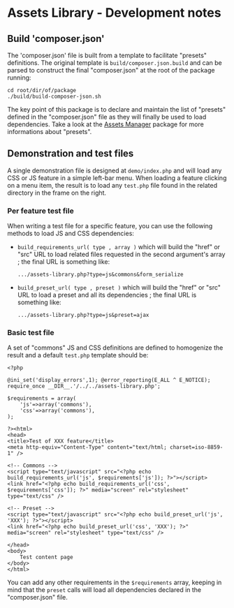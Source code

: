 Assets Library - Development notes
==================================


## Build 'composer.json'

The 'composer.json' file is built from a template to facilitate "presets" definitions. The
original template is `build/composer.json.build` and can be parsed to construct the final
"composer.json" at the root of the package running:

    cd root/dir/of/package
    ./build/build-composer-json.sh

The key point of this package is to declare and maintain the list of "presets" defined in
the "composer.json" file as they will finally be used to load dependencies. Take a look at
the [Assets Manager](https://github.com/atelierspierrot/assets-manager) package for more
informations about "presets".


## Demonstration and test files

A single demonstration file is designed at `demo/index.php` and will load any CSS or JS feature
in a simple left-bar menu. When loading a feature clicking on a menu item, the result is to
load any `test.php` file found in the related directory in the frame on the right.

### Per feature test file

When writing a test file for a specific feature, you can use the following methods to load
JS and CSS dependencies:

-   `build_requirements_url( type , array )` which will build the "href" or "src" URL to load
    related files requested in the second argument's array ; the final URL is something like:
    
        .../assets-library.php?type=js&commons&form_serialize

-   `build_preset_url( type , preset )` which will build the "href" or "src" URL to load
    a preset and all its dependencies ; the final URL is something like:
    
        .../assets-library.php?type=js&preset=ajax

### Basic test file

A set of "commons" JS and CSS definitions are defined to homogenize the result and a default
`test.php` template should be:

    <?php

    @ini_set('display_errors',1); @error_reporting(E_ALL ^ E_NOTICE); 
    require_once __DIR__.'/../../assets-library.php';

    $requirements = array(
        'js'=>array('commons'),
        'css'=>array('commons'),
    );

    ?><html>
    <head>
    <title>Test of XXX feature</title>
    <meta http-equiv="Content-Type" content="text/html; charset=iso-8859-1" />

    <!-- Commons -->
    <script type="text/javascript" src="<?php echo build_requirements_url('js', $requirements['js']); ?>"></script>
    <link href="<?php echo build_requirements_url('css', $requirements['css']); ?>" media="screen" rel="stylesheet" type="text/css" />

    <!-- Preset -->
    <script type="text/javascript" src="<?php echo build_preset_url('js', 'XXX'); ?>"></script>
    <link href="<?php echo build_preset_url('css', 'XXX'); ?>" media="screen" rel="stylesheet" type="text/css" />

    </head>
    <body>
        Test content page
    </body>
    </html>

You can add any other requirements in the `$requirements` array, keeping in mind that the
`preset` calls will load all dependencies declared in the "composer.json" file.

